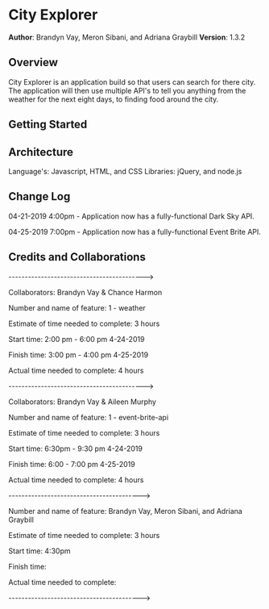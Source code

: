 # City Explorer

**Author**: Brandyn Vay, Meron Sibani, and Adriana Graybill
**Version**: 1.3.2

## Overview

City Explorer is an application build so that users can search for there city. The application will then use
multiple API's to tell you anything from the weather for the next eight days, to finding food around the city.

## Getting Started
<!-- What are the steps that a user must take in order to build this app on their own machine and get it running? -->

## Architecture

Language's: Javascript, HTML, and CSS
Libraries: jQuery, and node.js

## Change Log

04-21-2019 4:00pm - Application now has a fully-functional Dark Sky API.

04-25-2019 7:00pm - Application now has a fully-functional Event Brite API.

## Credits and Collaborations
<!-- Give credit (and a link) to other people or resources that helped you build this application. -->
------------------------------------------>

Collaborators: Brandyn Vay & Chance Harmon

Number and name of feature: 1 - weather

Estimate of time needed to complete: 3 hours

Start time: 2:00 pm - 6:00 pm 4-24-2019

Finish time: 3:00 pm - 4:00 pm 4-25-2019

Actual time needed to complete: 4 hours

------------------------------------------>

Collaborators: Brandyn Vay & Aileen Murphy

Number and name of feature: 1 - event-brite-api

Estimate of time needed to complete: 3 hours

Start time: 6:30pm - 9:30 pm 4-24-2019

Finish time: 6:00 - 7:00 pm 4-25-2019

Actual time needed to complete: 4 hours

----------------------------------------->

Number and name of feature: Brandyn Vay, Meron Sibani, and Adriana Graybill

Estimate of time needed to complete: 3 hours

Start time: 4:30pm

Finish time:

Actual time needed to complete:

----------------------------------------->
